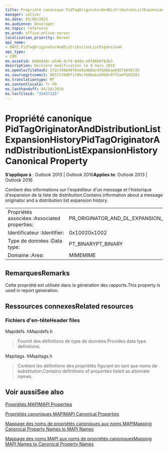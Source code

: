 ```yaml
---
title: Propriété canonique PidTagOriginatorAndDistributionListExpansionHistory
manager: soliver
ms.date: 03/09/2015
ms.audience: Developer
ms.topic: reference
ms.prod: office-online-server
localization_priority: Normal
api_name:
- MAPI.PidTagOriginatorAndDistributionListExpansionH
api_type:
- COM
ms.assetid: b98e648c-e540-4cf4-8dde-e8f88b0fb3b3
description: Dernière modification le 9 mars 2015
ms.openlocfilehash: 5f2c7d8b49f64e0adb66c9f6d8eae6927e656725
ms.sourcegitcommit: 8657170d071f9bcf680aba50b9c07f2a4fb82283
ms.translationtype: MT
ms.contentlocale: fr-FR
ms.lasthandoff: 04/28/2019
ms.locfileid: "33437125"
---
```

# <a name="pidtagoriginatoranddistributionlistexpansionhistory-canonical-property"></a><span data-ttu-id="4478d-103">Propriété canonique PidTagOriginatorAndDistributionListExpansionHistory</span><span class="sxs-lookup"><span data-stu-id="4478d-103">PidTagOriginatorAndDistributionListExpansionHistory Canonical Property</span></span>

  
  
<span data-ttu-id="4478d-104">**S’applique à** : Outlook 2013 | Outlook 2016</span><span class="sxs-lookup"><span data-stu-id="4478d-104">**Applies to**: Outlook 2013 | Outlook 2016</span></span> 
  
<span data-ttu-id="4478d-105">Contient des informations sur l'expéditeur d'un message et l'historique d'expansion de la liste de distribution.</span><span class="sxs-lookup"><span data-stu-id="4478d-105">Contains information about a message originator and a distribution list expansion history.</span></span>
  
|||
|:-----|:-----|
|<span data-ttu-id="4478d-106">Propriétés associées :</span><span class="sxs-lookup"><span data-stu-id="4478d-106">Associated properties:</span></span>  <br/> |<span data-ttu-id="4478d-107">PR_ORIGINATOR_AND_DL_EXPANSION_HISTORY</span><span class="sxs-lookup"><span data-stu-id="4478d-107">PR_ORIGINATOR_AND_DL_EXPANSION_HISTORY</span></span>  <br/> |
|<span data-ttu-id="4478d-108">Identificateur :</span><span class="sxs-lookup"><span data-stu-id="4478d-108">Identifier:</span></span>  <br/> |<span data-ttu-id="4478d-109">0x1002</span><span class="sxs-lookup"><span data-stu-id="4478d-109">0x1002</span></span>  <br/> |
|<span data-ttu-id="4478d-110">Type de données :</span><span class="sxs-lookup"><span data-stu-id="4478d-110">Data type:</span></span>  <br/> |<span data-ttu-id="4478d-111">PT_BINARY</span><span class="sxs-lookup"><span data-stu-id="4478d-111">PT_BINARY</span></span>  <br/> |
|<span data-ttu-id="4478d-112">Domaine :</span><span class="sxs-lookup"><span data-stu-id="4478d-112">Area:</span></span>  <br/> |<span data-ttu-id="4478d-113">MIME</span><span class="sxs-lookup"><span data-stu-id="4478d-113">MIME</span></span>  <br/> |
   
## <a name="remarks"></a><span data-ttu-id="4478d-114">Remarques</span><span class="sxs-lookup"><span data-stu-id="4478d-114">Remarks</span></span>

<span data-ttu-id="4478d-115">Cette propriété est utilisée dans la génération des rapports.</span><span class="sxs-lookup"><span data-stu-id="4478d-115">This property is used in report generation.</span></span>
  
## <a name="related-resources"></a><span data-ttu-id="4478d-116">Ressources connexes</span><span class="sxs-lookup"><span data-stu-id="4478d-116">Related resources</span></span>

### <a name="header-files"></a><span data-ttu-id="4478d-117">Fichiers d'en-tête</span><span class="sxs-lookup"><span data-stu-id="4478d-117">Header files</span></span>

<span data-ttu-id="4478d-118">Mapidefs. h</span><span class="sxs-lookup"><span data-stu-id="4478d-118">Mapidefs.h</span></span>
  
> <span data-ttu-id="4478d-119">Fournit des définitions de type de données.</span><span class="sxs-lookup"><span data-stu-id="4478d-119">Provides data type definitions.</span></span>
    
<span data-ttu-id="4478d-120">Mapitags. h</span><span class="sxs-lookup"><span data-stu-id="4478d-120">Mapitags.h</span></span>
  
> <span data-ttu-id="4478d-121">Contient les définitions des propriétés figurant en tant que noms de substitution.</span><span class="sxs-lookup"><span data-stu-id="4478d-121">Contains definitions of properties listed as alternate names.</span></span>
    
## <a name="see-also"></a><span data-ttu-id="4478d-122">Voir aussi</span><span class="sxs-lookup"><span data-stu-id="4478d-122">See also</span></span>



[<span data-ttu-id="4478d-123">Propriétés MAPI</span><span class="sxs-lookup"><span data-stu-id="4478d-123">MAPI Properties</span></span>](mapi-properties.md)
  
[<span data-ttu-id="4478d-124">Propriétés canoniques MAPI</span><span class="sxs-lookup"><span data-stu-id="4478d-124">MAPI Canonical Properties</span></span>](mapi-canonical-properties.md)
  
[<span data-ttu-id="4478d-125">Mappage des noms de propriétés canoniques aux noms MAPI</span><span class="sxs-lookup"><span data-stu-id="4478d-125">Mapping Canonical Property Names to MAPI Names</span></span>](mapping-canonical-property-names-to-mapi-names.md)
  
[<span data-ttu-id="4478d-126">Mappage des noms MAPI aux noms de propriétés canoniques</span><span class="sxs-lookup"><span data-stu-id="4478d-126">Mapping MAPI Names to Canonical Property Names</span></span>](mapping-mapi-names-to-canonical-property-names.md)

